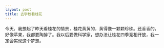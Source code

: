 ```yaml
---
layout: post
title: 去学校看桂花
---
```



今天，我想起了昨天看桂花的情景，桂花黄黄的，黄得像一颗颗珍珠。还香香的，好像苹果，我都要陶醉了。我以后要做科学家，想办法让桂花四季竞相开放，我一定会实现这个梦想。  
